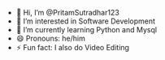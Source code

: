 - 👋 Hi, I’m @PritamSutradhar123
- 👀 I’m interested in Software Development
- 🌱 I’m currently learning Python and Mysql
- 😄 Pronouns: he/him
- ⚡ Fun fact: I also do Video Editing 

<!---
PritamSutradhar123/PritamSutradhar123 is a ✨ special ✨ repository because its `README.md` (this file) appears on your GitHub profile.
You can click the Preview link to take a look at your changes.
--->
